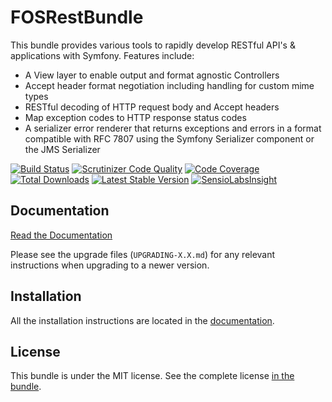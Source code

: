 FOSRestBundle
=============

This bundle provides various tools to rapidly develop RESTful API's &
applications with Symfony. Features include:

- A View layer to enable output and format agnostic Controllers
- Accept header format negotiation including handling for custom mime types
- RESTful decoding of HTTP request body and Accept headers
- Map exception codes to HTTP response status codes
- A serializer error renderer that returns exceptions and errors in a format
  compatible with RFC 7807 using the Symfony Serializer component or the
  JMS Serializer

[![Build Status](https://img.shields.io/github/workflow/status/FriendsOfSymfony/FOSRestBundle/CI?style=flat-square)](https://github.com/FriendsOfSymfony/FOSRestBundle/actions?query=workflow:CI)
[![Scrutinizer Code Quality](https://scrutinizer-ci.com/g/FriendsOfSymfony/FOSRestBundle/badges/quality-score.png?b=master)](https://scrutinizer-ci.com/g/FriendsOfSymfony/FOSRestBundle/?branch=master)
[![Code Coverage](https://scrutinizer-ci.com/g/FriendsOfSymfony/FOSRestBundle/badges/coverage.png?b=master)](https://scrutinizer-ci.com/g/FriendsOfSymfony/FOSRestBundle/?branch=master)
[![Total Downloads](https://poser.pugx.org/FriendsOfSymfony/rest-bundle/downloads.svg)](https://packagist.org/packages/FriendsOfSymfony/rest-bundle)
[![Latest Stable Version](https://poser.pugx.org/FriendsOfSymfony/rest-bundle/v/stable.svg)](https://packagist.org/packages/FriendsOfSymfony/rest-bundle)
[![SensioLabsInsight](https://insight.sensiolabs.com/projects/0be23389-2e85-49cf-b333-caaa36d11c62/mini.png)](https://insight.sensiolabs.com/projects/0be23389-2e85-49cf-b333-caaa36d11c62)

Documentation
-------------

[Read the Documentation](https://symfony.com/doc/current/bundles/FOSRestBundle/index.html)

Please see the upgrade files (`UPGRADING-X.X.md`) for any relevant instructions when upgrading to a newer version.

Installation
------------

All the installation instructions are located in the [documentation](https://symfony.com/doc/current/bundles/FOSRestBundle/1-setting_up_the_bundle.html).

License
-------

This bundle is under the MIT license. See the complete license [in the bundle](LICENSE).
